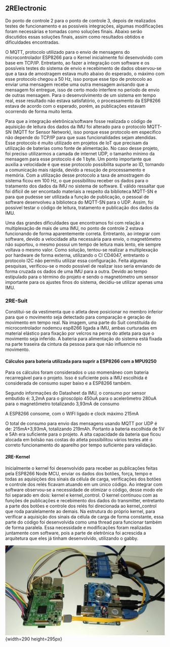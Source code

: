 ## 2RElectronic

Do ponto de controle 2 para o ponto de controle 3, depois de realizados testes de funcionamento e as possíveis integrações, algumas modificações foram necessárias e tomadas como soluções finais. Abaixo serão discutidos essas soluções finais, assim como resultados obtidos e dificuldades encontradas.

O MQTT, protocolo utilizado para o envio de mensagens do microcontrolador ESP8266 para o Kernel inicialmente foi desenvolvido 
com base em TCP/IP. Entretanto, ao fazer a integração com software e os possíveis testes do sistema de envio e recebimento de dados observou-se que a taxa de amostragem estava muito abaixo do esperado, o máximo com esse protocolo chegou a 50 Hz, isso porque esse tipo de protocolo ao enviar uma mensagem recebe uma outra mensagem avisando que a mensagem foi entregue, isso de certo modo interfere no período de envio de outras mensagem. Para o desenvolvimento de um sistema em tempo real, esse resultado não estava satisfatório, o processamento da ESP8266 estava de acordo com o esperado, porém, as publicações estavam ocorrendo de forma muito lenta. 

Para que a integração eletrônica/software fosse realizada o código de aquisição de leitura dos dados da IMU foi alterado para o 
protocolo MQTT-SN (MQTT for Sensor Network), isso porque esse protocolo em específico não depende do TCP/IP para que suas funcionalidades sejam atendidas. Esse protocolo é muito utilizado em projetos de IoT que precisam da utilização de baterias como fonte de alimentação. No caso desse projeto, foi preciso utilizarmos a camada de internet UDP, o tamanho mínimo da mensagem para esse protocolo é de 1 byte. Um ponto importante que auxilia a velocidade é que esse protocolo possibilita suporte ao ID, tornando a comunicação mais rápida, devido a resução de processamento e memória. Com a utilização desse protocolo  a taxa de amostragem do sistema ficou em 100 Hz, o que possibilitou receber os dados para o tratamento dos dados da IMU no sistema de software. É válido ressaltar que foi difícil de ser encontado materiais a respeito da biblioteca MQTT-SN e para que pudesse ser utilizada a função de publicação, o pessoal de software desenvolveu a biblioteca do MQTT-SN para o UDP. Assim, foi possível testar o código de leitura, tratamento e publicação dos dados da IMU.

Uma das grandes dificuldades que encontramos foi com relação a multiplexação  de mais de uma IMU, no ponto de controle 2 estava funcionando de forma aparentemente correta. Entretanto, ao integrar com software, devido a velocidade alta necessária para envio, o magnetômetro não suportou, o mesmo possui um tempo de leitura mais lento, ele sempre voltava o mesmo valor. Como solução, tentou-se realizar a multiplexação por hardware de forma externa, utilizando o CI CD4047, entretanto o protocolo I2C não permitiu utilizar essa configuração. Feita algumas pesquisas, verificou-se o modo possível de realizar isso seria enviando de forma cruzada os dados de uma IMU para a outra. Devido ao tempo estipulado para o término do projeto e sendo o magnetómetro um sensor importante para os ajustes finos do sistema, decidiu-se utilizar apenas uma IMU.

### 2RE-Suit

Constitui-se da vestimenta que o atleta deve  posicionar no membro inferior para que o movimento seja detectado para comparação e geração de movimento em tempo real. Na imagem, uma parte do Suit constituída do microcontrolador nodemcu  esp8266 ligada a IMU, ambas curturadas em material elástico para fixação por velcros na perna do atleta para que o movimento seja inferido. A bateria para alimentação do sistema está fixada na parte traseira da cintura da pessoa para que não influencie no movimento.

#### Cálculos para bateria utilizada para suprir a ESP8266 com a MPU9250
Para os cálculos foram considerados o uso momenâneo com bateria recarregável para o projeto. 
Isso é suficiente pois a IMU escolhida é considerada de consumo super baixo e a ESP8266 também.

Segundo informações do Datasheet da IMU, o consumo por sensor embutido é:
3,2mA para o giroscópio
450uA para o acelerômetro
280uA para o magnetômetro
totalizando 3,93mA de consumo

A ESP8266 consome, com o WIFI ligado e clock máximo 215mA

O total de consumo para envio das mensagens usando MQTT por UDP é de:
215mA+3,93mA, totalizando 219mAh. Portanto a bateria escolhida de 5V e 5Ah era suficiente para o projeto.
A alta capacidade da bateria que ficou alocada em bolsão nas costas do atleta possibilitou vários testes até o correto funcionamento do aparelho por tempo suficiente para validação.

#### 2RE-Kernel

Inicialmente o kernel foi desenvolvido para receber as publicações feitas pela ESP8266 Node MCU, enviar os dados dos botões, força, tempo e todas as aquisições dos sinais da célula de carga, verificações dos botões e controle dos relés ficavam atuando em um único código. Ao integrar com software observou-se a necessidade de otimizar o código, desse modo ele foi separado em dois: kernel e kernel_control. O kernel continuou com as funções de publicações e recebimento dos dados do transmitter, entretanto a parte dos botões e controle dos relés foi direcionada ao kernel_control que roda paralelamente ao demais. Na estrutura do próprio kernel, para verificar a aquisição dos sinais da célula de carga de forma constante, essa parte do código foi desenvolvida como uma thread para funcionar também de forma paralela. Essa necessidade e modificações foram realizadas juntamente com software, pois a parte de eletrônica foi acrescida a arquitetura que eles já tinham desenvolvido, utilizando o gabby. 

![Integração eletronica kernel](imagens/int_2re_2sw.jpeg){width=290 height=295px}
